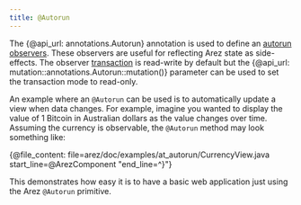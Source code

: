```yaml
---
title: @Autorun
---
```


The {@api_url: annotations.Autorun} annotation is used to define an [autorun observers](observers.md#autorun-observers).
These observers are useful for reflecting Arez state as side-effects. The observer [transaction](transactions.md) is
read-write by default but the {@api_url: mutation::annotations.Autorun::mutation()} parameter can be used to set the
transaction mode to read-only.

An example where an `@Autorun` can be used is to automatically update a view when data changes. For example,
imagine you wanted to display the value of 1 Bitcoin in Australian dollars as the value changes over time. Assuming
the currency is observable, the `@Autorun` method may look something like:

{@file_content: file=arez/doc/examples/at_autorun/CurrencyView.java start_line=@ArezComponent "end_line=^}"}

This demonstrates how easy it is to have a basic web application just using the Arez `@Autorun` primitive.
